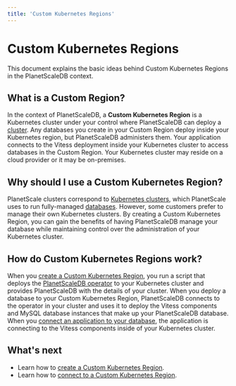 ```yaml
---
title: 'Custom Kubernetes Regions'
---
```


# Custom Kubernetes Regions

This document explains the basic ideas behind Custom Kubernetes Regions in the PlanetScaleDB context.

## What is a Custom Region?

In the context of PlanetScaleDB, a **Custom Kubernetes Region** is a Kubernetes cluster under your control where PlanetScaleDB can deploy a [cluster](clusters). Any databases you create in your Custom Region deploy inside your Kubernetes region, but PlanetScaleDB administers them. Your application connects to the Vitess deployment inside your Kubernetes cluster to access databases in the Custom Region. Your Kubernetes cluster may reside on a cloud provider or it may be on-premises. 

## Why should I use a Custom Kubernetes Region?

PlanetScale clusters correspond to [Kubernetes clusters](https://kubernetes.io/docs/concepts), which PlanetScale uses to run fully-managed [databases](databases). However, some customers prefer to manage their own Kubernetes clusters. By creating a Custom Kubernetes Region, you can gain the benefits of having PlanetScaleDB manage your database while maintaining control over the administration of your Kubernetes cluster.

## How do Custom Kubernetes Regions work?

When you [create a Custom Kubernetes Region](creating-custom-region), you run a script that deploys the [PlanetScaleDB operator](../psdb-operator/overview) to your Kubernetes cluster and provides PlanetScaleDB with the details of your cluster. When you deploy a database to your Custom Kubernetes Region, PlanetScaleDB connects to the operator in your cluster and uses it to deploy the Vitess components and MySQL database instances that make up your PlanetScaleDB database. When you [connect an application to your database](connect-to-db), the application is connecting to the Vitess components inside of your Kubernetes cluster.

## What's next

- Learn how to [create a Custom Kubernetes Region](creating-custom-region).
- Learn how to [connect to a Custom Kubernetes Region](connecting-to-custom-region).
